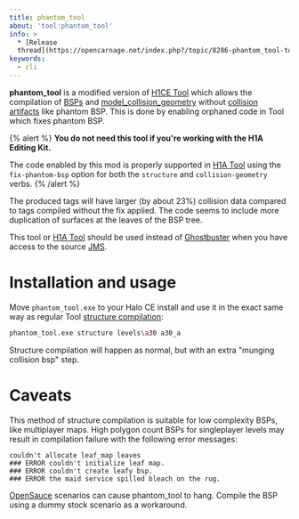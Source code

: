 ```yaml
---
title: phantom_tool
about: 'tool:phantom_tool'
info: >
  * [Release
  thread](https://opencarnage.net/index.php?/topic/8286-phantom_tool-toolexe-mod-which-prevents-phantom-bsp/)
keywords:
  - cli
---
```

**phantom_tool** is a modified version of [H1CE Tool](~hek/tool) which allows the compilation of [BSPs](~scenario_structure_bsp) and [model_collision_geometry](~) without [collision artifacts](~scenario_structure_bsp#collision-artifacts) like phantom BSP. This is done by enabling orphaned code in Tool which fixes phantom BSP.

{% alert %}
**You do not need this tool if you're working with the H1A Editing Kit.**

The code enabled by this mod is properly supported in [H1A Tool](~h1a-tool) using the `fix-phantom-bsp` option for both the `structure` and `collision-geometry` verbs.
{% /alert %}

The produced tags will have larger (by about 23%) collision data compared to tags compiled without the fix applied. The code seems to include more duplication of surfaces at the leaves of the BSP tree.

This tool or [H1A Tool](~h1a-tool) should be used instead of [Ghostbuster](~) when you have access to the source [JMS](~).

# Installation and usage
Move `phantom_tool.exe` to your Halo CE install and use it in the exact same way as regular Tool [structure compilation](~tool#structure-compilation):

```sh
phantom_tool.exe structure levels\a30 a30_a
```

Structure compilation will happen as normal, but with an extra "munging collision bsp" step.

# Caveats
This method of structure compilation is suitable for low complexity BSPs, like multiplayer maps. High polygon count BSPs for singleplayer levels may result in compilation failure with the following error messages:

```
couldn't allocate leaf_map leaves
### ERROR couldn't initialize leaf map.
### ERROR couldn't create leafy bsp.
### ERROR the maid service spilled bleach on the rug.
```

[OpenSauce](~) scenarios can cause phantom_tool to hang. Compile the BSP using a dummy stock scenario as a workaround.
